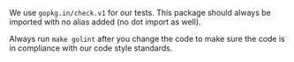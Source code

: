 We use `gopkg.in/check.v1` for our tests. This package should always be imported with no alias added (no dot import as well).

Always run `make golint` after you change the code to make sure the code is in compliance with our code style standards.